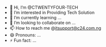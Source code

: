 - 👋 Hi, I’m @CTWENTYFOUR-TECH
- 👀 I’m interested in Providing Tech Solution
- 🌱 I’m currently learning ...
- 💞️ I’m looking to collaborate on ...
- 📫 How to reach me @itsupport@c24.com.ng
- 😄 Pronouns: ...
- ⚡ Fun fact: ...

<!---
CTWENTYFOUR-TECH/CTWENTYFOUR-TECH is a ✨ special ✨ repository because its `README.md` (this file) appears on your GitHub profile.
You can click the Preview link to take a look at your changes.
--->
